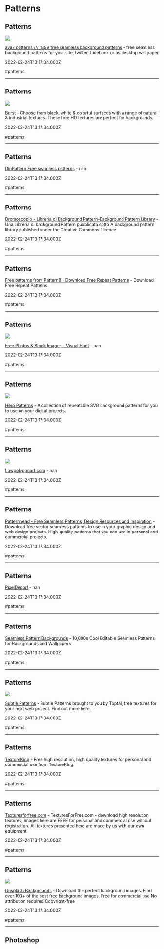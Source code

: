 # Patterns

## Patterns

![](https://ava7patterns.com/thumb.png)

[ava7 patterns /// 1899 free seamless background patterns](https://ava7patterns.com) - free seamless background patterns for your site, twitter, facebook or as desktop wallpaper

2022-02-24T13:17:34.000Z

#patterns

---

## Patterns

![](https://burst.shopifycdn.com/photos/coffee-beans-from-above.jpg?width=1200&format=pjpg&exif=0&iptc=0)

[Burst](https://burst.shopify.com/textures) - Choose from black, white & colorful surfaces with a range of natural & industrial textures. These free HD textures are perfect for backgrounds.

2022-02-24T13:17:34.000Z

#patterns

---

## Patterns

[DinPattern Free seamless patterns](https://www.dinpattern.com) - nan

2022-02-24T13:17:34.000Z

#patterns

---

## Patterns

[Dromoscopio - Libreria di Background Pattern-Background Pattern Library](https://www.noqta.it/dromoscopio) - Una Libreria di background Pattern pubblicata sotto A background pattern library published under the Creative Commons Licence

2022-02-24T13:17:34.000Z

#patterns

---

## Patterns

[Free patterns from Pattern8 - Download Free Repeat Patterns](https://pattern8.com) - Download Free Repeat Patterns

2022-02-24T13:17:34.000Z

#patterns

---

## Patterns

![](https://visualhunt.com/img/Visual-Hunt-Share.jpg)

[Free Photos & Stock Images - Visual Hunt](https://visualhunt.com/search/instant?q=pattern) - nan

2022-02-24T13:17:34.000Z

#patterns

---

## Patterns

![](http://www.heropatterns.com/img/twitter-preview.png)

[Hero Patterns](https://www.heropatterns.com) - A collection of repeatable SVG background patterns for you to use on your digital projects.

2022-02-24T13:17:34.000Z

#patterns

---

## Patterns

![](https://public-files.gumroad.com/9968eniqei5jf0gmsh3kocgrmw5k)

[Lowpolygonart.com](https://www.lowpolygonart.com) - nan

2022-02-24T13:17:34.000Z

#patterns

---

## Patterns

[Patternhead - Free Seamless Patterns, Design Resources and Inspiration](https://www.patternhead.com) - Download free vector seamless patterns to use in your graphic design and web design projects. High-quality patterns that you can use in personal and commercial projects.

2022-02-24T13:17:34.000Z

#patterns

---

## Patterns

[PixelDecor!](https://www.pixeldecor.com/patterns.shtml) - nan

2022-02-24T13:17:34.000Z

#patterns

---

## Patterns

[Seamless Pattern Backgrounds](https://www.patterncooler.com) - 10,000s Cool Editable Seamless Patterns for Backgrounds and Wallpapers

2022-02-24T13:17:34.000Z

#patterns

---

## Patterns

![](https://www.toptal.com/assets/images/subtle-patterns-toptal-og-image.png)

[Subtle Patterns](https://www.toptal.com/designers/subtlepatterns) - Subtle Patterns brought to you by Toptal, free textures for your next web project. Find out more here.

2022-02-24T13:17:34.000Z

#patterns

---

## Patterns

[TextureKing](https://www.textureking.com) - Free high resolution, high quality textures for personal and commercial use from TextureKing.

2022-02-24T13:17:34.000Z

#patterns

---

## Patterns

[Texturesforfree.com](https://texturesforfree.com) - TexturesForFree.com - download high resolution textures, images here are FREE for personal and commercial use without registration. All textures presented here are made by us with our own equipment.

2022-02-24T13:17:34.000Z

#patterns

---

## Patterns

![](https://images.unsplash.com/opengraph/1x1.png?auto=format&fit=crop&w=1200&h=630&q=60&mark-w=64&mark-align=top%2Cleft&mark-pad=50&blend-w=1&mark=https%3A%2F%2Fimages.unsplash.com%2Fopengraph%2Flogo.png&blend=https%3A%2F%2Fimages.unsplash.com%2Fphoto-1498036882173-b41c28a8ba34%3Fixlib%3Drb-4.0.3%26q%3D60%26fm%3Djpg%26crop%3Dfaces%252Cedges%26cs%3Dtinysrgb%26w%3D1200%26fit%3Dcrop%26auto%3Dformat%26h%3D630%26mark-w%3D750%26mark-align%3Dmiddle%252Ccenter%26blend-mode%3Dnormal%26blend-alpha%3D10%26mark%3Dhttps%253A%252F%252Fimages.unsplash.com%252Fopengraph%252Fsearch-input.png%253Fauto%253Dformat%2526fit%253Dcrop%2526w%253D750%2526h%253D84%2526q%253D60%2526txt-color%253D000000%2526txt-size%253D40%2526txt-align%253Dmiddle%25252Cleft%2526txt-pad%253D80%2526txt-width%253D660%2526txt-clip%253Dellipsis%2526txt%253DHq%252520background%252520images%26blend%3D000000)

[Unsplash Backgrounds](https://unsplash.com/backgrounds) - Download the perfect background images. Find over 100+ of the best free background images. Free for commercial use  No attribution required  Copyright-free

2022-02-24T13:17:34.000Z

#patterns

---

## Photoshop
